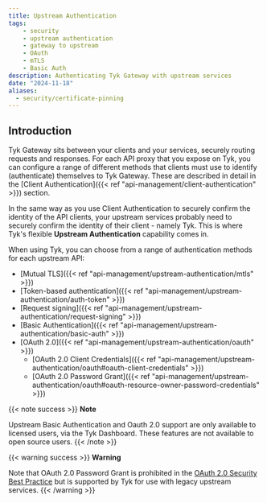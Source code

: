 ```yaml
---
title: Upstream Authentication
tags:
    - security
    - upstream authentication
    - gateway to upstream
    - OAuth
    - mTLS
    - Basic Auth
description: Authenticating Tyk Gateway with upstream services
date: "2024-11-18"
aliases:
  - security/certificate-pinning
---
```


## Introduction

Tyk Gateway sits between your clients and your services, securely routing requests and responses. For each API proxy that you expose on Tyk, you can configure a range of different methods that clients must use to identify (authenticate) themselves to Tyk Gateway. These are described in detail in the [Client Authentication]({{< ref "api-management/client-authentication" >}}) section.

In the same way as you use Client Authentication to securely confirm the identity of the API clients, your upstream services probably need to securely confirm the identity of their client - namely Tyk. This is where Tyk's flexible **Upstream Authentication** capability comes in.

When using Tyk, you can choose from a range of authentication methods for each upstream API:
- [Mutual TLS]({{< ref "api-management/upstream-authentication/mtls" >}})
- [Token-based authentication]({{< ref "api-management/upstream-authentication/auth-token" >}})
- [Request signing]({{< ref "api-management/upstream-authentication/request-signing" >}})
- [Basic Authentication]({{< ref "api-management/upstream-authentication/basic-auth" >}})
- [OAuth 2.0]({{< ref "api-management/upstream-authentication/oauth" >}})
    - [OAuth 2.0 Client Credentials]({{< ref "api-management/upstream-authentication/oauth#oauth-client-credentials" >}})
    - [OAuth 2.0 Password Grant]({{< ref "api-management/upstream-authentication/oauth#oauth-resource-owner-password-credentials" >}})

{{< note success >}}
**Note**  

Upstream Basic Authentication and Oauth 2.0 support are only available to licensed users, via the Tyk Dashboard. These features are not available to open source users.
{{< /note >}}

{{< warning success >}}
**Warning**  

Note that OAuth 2.0 Password Grant is prohibited in the [OAuth 2.0 Security Best Practice](https://datatracker.ietf.org/doc/html/draft-ietf-oauth-security-topics-13#section-3.4") but is supported by Tyk for use with legacy upstream services.
{{< /warning >}}


